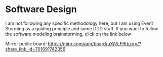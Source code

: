 # Software Design

I am not following any specific methodology here, but I am using Event Storming as a guiding principle and some DDD stuff. If you want to follow the software modeling brainstorming, click on the link below

Mirror public board: https://miro.com/app/board/uXjVLF9tbzo=/?share_link_id=701691742356